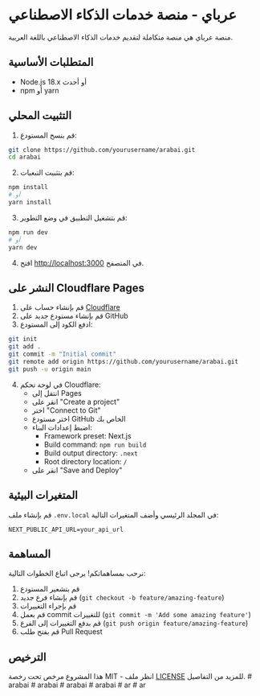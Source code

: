 # عرباي - منصة خدمات الذكاء الاصطناعي

منصة عرباي هي منصة متكاملة لتقديم خدمات الذكاء الاصطناعي باللغة العربية.

## المتطلبات الأساسية

- Node.js 18.x أو أحدث
- npm أو yarn

## التثبيت المحلي

1. قم بنسخ المستودع:
```bash
git clone https://github.com/yourusername/arabai.git
cd arabai
```

2. قم بتثبيت التبعيات:
```bash
npm install
# أو
yarn install
```

3. قم بتشغيل التطبيق في وضع التطوير:
```bash
npm run dev
# أو
yarn dev
```

4. افتح [http://localhost:3000](http://localhost:3000) في المتصفح.

## النشر على Cloudflare Pages

1. قم بإنشاء حساب على [Cloudflare](https://dash.cloudflare.com/sign-up)
2. قم بإنشاء مستودع جديد على GitHub
3. ادفع الكود إلى المستودع:
```bash
git init
git add .
git commit -m "Initial commit"
git remote add origin https://github.com/yourusername/arabai.git
git push -u origin main
```
4. في لوحة تحكم Cloudflare:
   - انتقل إلى Pages
   - انقر على "Create a project"
   - اختر "Connect to Git"
   - اختر مستودع GitHub الخاص بك
   - اضبط إعدادات البناء:
     - Framework preset: Next.js
     - Build command: `npm run build`
     - Build output directory: `.next`
     - Root directory location: `/`
   - انقر على "Save and Deploy"

## المتغيرات البيئية

قم بإنشاء ملف `.env.local` في المجلد الرئيسي وأضف المتغيرات التالية:

```env
NEXT_PUBLIC_API_URL=your_api_url
```

## المساهمة

نرحب بمساهماتكم! يرجى اتباع الخطوات التالية:

1. قم بتشعير المستودع
2. قم بإنشاء فرع جديد (`git checkout -b feature/amazing-feature`)
3. قم بإجراء التغييرات
4. قم بعمل commit للتغييرات (`git commit -m 'Add some amazing feature'`)
5. قم بدفع التغييرات إلى الفرع (`git push origin feature/amazing-feature`)
6. قم بفتح طلب Pull Request

## الترخيص

هذا المشروع مرخص تحت رخصة MIT - انظر ملف [LICENSE](LICENSE) للمزيد من التفاصيل.
#   a r a b a i  
 #   a r a b a i  
 #   a r a b a i  
 #   a r a b a i  
 #   a r  
 #   a r  
 